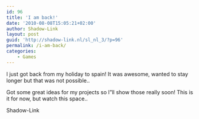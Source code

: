 ```yaml
---
id: 96
title: 'I am back!'
date: '2010-08-08T15:05:21+02:00'
author: Shadow-Link
layout: post
guid: 'http://shadow-link.nl/sl_nl_3/?p=96'
permalink: /i-am-back/
categories:
    - Games
---
```


I just got back from my holiday to spain! It was awesome, wanted to stay longer but that was not possible..

Got some great ideas for my projects so I”ll show those really soon! This is it for now, but watch this space..

Shadow-Link